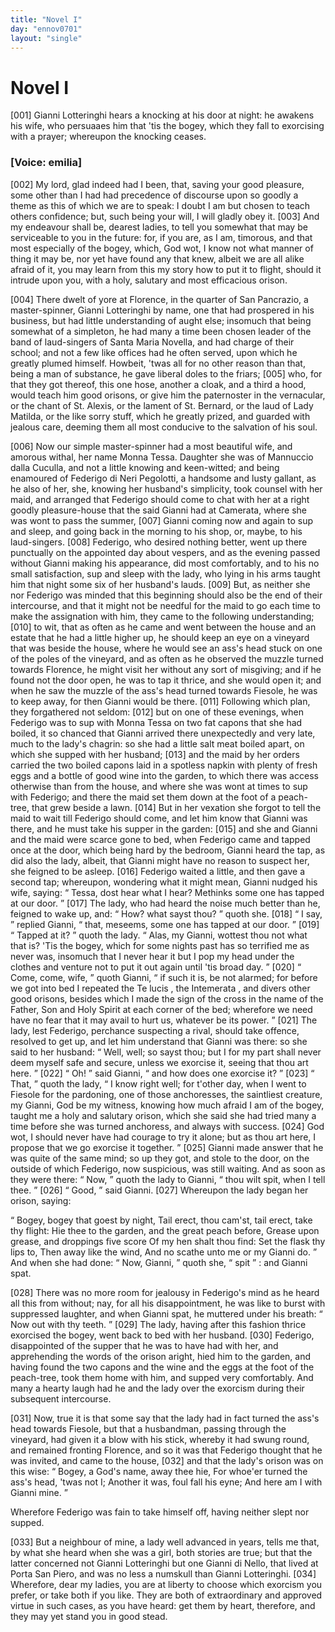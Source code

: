 ```yaml
---
title: "Novel I"
day: "ennov0701"
layout: "single"
---
```

<div id="nov0701" type="novella" who="emilia">
 <h1>
  Novel I
 </h1>
 <argument>
  <p>
   <a name="p07010001">
    [001]
   </a>
   Gianni Lotteringhi hears a knocking at his door at night: he
awakens his wife, who persuaaes him that 'tis the
bogey, which they fall to exorcising with a prayer; whereupon the knocking
ceases.
  </p>
 </argument>
 <p>
  <h3>
   [Voice: emilia]
  </h3>
 </p>
 <div3 type="commentary" who="emilia">
  <p>
   <a name="p07010002">
    [002]
   </a>
   My
   lord, glad indeed had I been, that, saving your good
pleasure, some other than I had had precedence of discourse upon so goodly a theme as this
of which we are to speak: I doubt I am but chosen to teach others confidence; but, such
being your will, I will gladly obey it.
   <a name="p07010003">
    [003]
   </a>
   And my endeavour shall be, dearest
ladies, to tell you somewhat that may be serviceable to you in the future: for, if you
are, as I am, timorous, and that most especially of the bogey, which, God wot, I know not
what manner of thing it may be, nor yet have found any that knew, albeit we are all alike
afraid of it, you may learn from this my story how to put it to flight, should it intrude
upon you, with a holy, salutary and most efficacious orison.
  </p>
 </div3>
 <p>
  <a name="p07010004">
   [004]
  </a>
  There dwelt of yore at
Florence, in the quarter of San Pancrazio, a master-spinner, Gianni Lotteringhi by name,
one that had prospered in his business, but had little understanding of aught else;
insomuch that being somewhat of a simpleton, he had many a time been chosen leader of the
band of laud-singers of Santa Maria Novella, and had charge of their school; and not a few
like offices had he often served, upon which he greatly plumed himself. Howbeit, 'twas all
for no other reason than that, being a man of substance, he gave liberal doles to the
friars;
  <a name="p07010005">
   [005]
  </a>
  who, for that they got thereof, this one hose, another a cloak, and a
third a hood, would teach him good orisons, or give him the paternoster in the vernacular,
or the chant of St. Alexis, or the lament of St. Bernard, or the laud of Lady
  Matilda, or the like sorry stuff, which he greatly prized, and guarded with
jealous care, deeming them all most conducive to the salvation of his soul.
 </p>
 <p>
  <a name="p07010006">
   [006]
  </a>
  Now our
simple master-spinner had a most beautiful wife, and amorous withal, her name Monna
Tessa. Daughter she was of Mannuccio dalla Cuculla, and not a little knowing and
keen-witted; and being enamoured of Federigo di Neri Pegolotti, a handsome and lusty
gallant, as he also of her, she, knowing her husband's simplicity, took counsel with her
maid, and arranged that Federigo should come to chat with her at a right goodly
pleasure-house that the said Gianni had at Camerata, where she was wont to pass the
summer,
  <a name="p07010007">
   [007]
  </a>
  Gianni coming now and again to sup and sleep, and going back in the
morning to his shop, or, maybe, to his laud-singers.
  <a name="p07010008">
   [008]
  </a>
  Federigo, who desired
nothing better, went up there punctually on the appointed day about vespers, and as the
evening passed without Gianni making his appearance, did most comfortably, and to his no
small satisfaction, sup and sleep with the lady, who lying in his arms taught him that
night some six of her husband's lauds.
  <a name="p07010009">
   [009]
  </a>
  But, as neither she nor Federigo was
minded that this beginning should also be the end of
their intercourse, and that it might not be needful for the maid to go each time to make
the assignation with him, they came to the following understanding;
  <a name="p07010010">
   [010]
  </a>
  to wit,
that as often as he came and went between the house and an estate that he had a little
higher up, he should keep an eye on a vineyard that was beside the house, where he would
see an ass's head stuck on one of the poles of the vineyard, and as often as he observed
the muzzle turned towards Florence, he might visit her without any sort of misgiving; and
if he found not the door open, he was to tap it thrice, and she would open it; and when he
saw the muzzle of the ass's head turned towards Fiesole, he was to keep away, for then
Gianni would be there.
  <a name="p07010011">
   [011]
  </a>
  Following which plan, they forgathered not seldom:
  <a name="p07010012">
   [012]
  </a>
  but on one of
these evenings, when Federigo was to sup with Monna Tessa on two fat capons that she had
boiled, it so chanced that Gianni arrived there unexpectedly and very late, much to the
lady's chagrin: so she had a little salt meat boiled apart, on which she supped with her
husband;
  <a name="p07010013">
   [013]
  </a>
  and the maid by her orders carried the two boiled capons laid in a
spotless napkin with plenty of fresh eggs and a bottle of good wine into the garden, to
which there was access
  otherwise than from the house, and where she was wont
at times to sup with Federigo; and there the maid set them down at the foot of a
peach-tree, that grew beside a lawn.
  <a name="p07010014">
   [014]
  </a>
  But in her vexation she forgot to tell the
maid to wait till Federigo should come, and let him know that Gianni was there, and he
must take his supper in the
garden:
  <a name="p07010015">
   [015]
  </a>
  and she and Gianni and the maid were scarce gone to bed, when Federigo
came and tapped once at the door, which being hard by the bedroom, Gianni heard the tap,
as did also the lady, albeit, that Gianni might have no reason to suspect her, she feigned
to be asleep.
  <a name="p07010016">
   [016]
  </a>
  Federigo waited a little, and then gave a second tap; whereupon,
wondering what it might mean, Gianni nudged his wife, saying:
  <q direct="unspecified">
   Tessa, dost hear what I
hear? Methinks some one has tapped at our door.
  </q>
  <a name="p07010017">
   [017]
  </a>
  The lady, who had heard the
noise much better than he, feigned to wake up, and:
  <q direct="unspecified">
   How? what sayst thou?
  </q>
  quoth
she.
  <a name="p07010018">
   [018]
  </a>
  <q direct="unspecified">
   I say,
  </q>
  replied Gianni,
  <q direct="unspecified">
   that, meseems, some one has tapped at our
door.
  </q>
  <a name="p07010019">
   [019]
  </a>
  <q direct="unspecified">
   Tapped at it?
  </q>
  quoth the lady.
  <q direct="unspecified">
   Alas, my Gianni, wottest thou
not what that is? 'Tis the
bogey, which for some nights past has so terrified me as never was,
insomuch that I never hear it but I pop my head under the clothes and venture not to put
it out again until 'tis broad day.
  </q>
  <a name="p07010020">
   [020]
  </a>
  <q direct="unspecified">
   Come, come, wife,
  </q>
  quoth Gianni,
  <q direct="unspecified">
   if such it is, be not alarmed; for before we got into bed I repeated the
   Te
lucis
   , the
   Intemerata
   , and divers other good orisons, besides which I made the
sign of the cross in the name of the Father, Son and Holy Spirit at each corner of the
bed; wherefore we need have no fear that it may avail to hurt us, whatever be its
power.
  </q>
  <a name="p07010021">
   [021]
  </a>
  The lady, lest Federigo, perchance suspecting a rival, should take
offence, resolved to get up, and let him understand that Gianni was there: so she said to
her husband:
  <q direct="unspecified">
   Well, well; so sayst thou; but I for my part shall never deem myself safe
and secure, unless we exorcise it, seeing that thou art here.
  </q>
  <a name="p07010022">
   [022]
  </a>
  <q direct="unspecified">
   Oh!
  </q>
  said Gianni,
  <q direct="unspecified">
   and how does one exorcise it?
  </q>
  <a name="p07010023">
   [023]
  </a>
  <q direct="unspecified">
   That,
  </q>
  quoth the lady,
  <q direct="unspecified">
   I know right well; for t'other day, when I went to Fiesole for the pardoning, one of
those anchoresses, the saintliest creature, my Gianni, God be my witness, knowing how much
afraid I am of the bogey, taught me a holy and salutary orison, which she said she had
tried many a time before she was turned anchoress, and always with success.
   <a name="p07010024">
    [024]
   </a>
   God
wot, I should never have had courage to try it alone; but as thou art here, I propose that
   we go exorcise it together.
  </q>
  <a name="p07010025">
   [025]
  </a>
  Gianni made answer that he was
quite of the same mind; so up they got, and stole to the door, on the outside of which
Federigo, now suspicious, was still waiting. And as soon as they were there:
  <q direct="unspecified">
   Now,
  </q>
  quoth the lady to Gianni,
  <q direct="unspecified">
   thou wilt spit, when I tell thee.
  </q>
  <a name="p07010026">
   [026]
  </a>
  <q direct="unspecified">
   Good,
  </q>
  said Gianni.
  <a name="p07010027">
   [027]
  </a>
  Whereupon the lady began her orison, saying:
 </p>
 <p>
  <q direct="unspecified" type="prayer" who="monnatessa">
   Bogey,
	bogey that goest by night, Tail erect, thou cam'st, tail erect, take thy flight:
	Hie thee to the garden, and the great peach before, Grease upon grease, and
	droppings five score Of my hen shalt thou find: Set the flask thy lips to,
	Then away like the wind, And no scathe unto me or my Gianni do.
  </q>
  And when she
	had done:
  <q direct="unspecified">
   Now, Gianni,
  </q>
  quoth she,
  <q direct="unspecified">
   spit
  </q>
  : and Gianni spat.
 </p>
 <p>
  <a name="p07010028">
   [028]
  </a>
  There was no more room for jealousy in Federigo's mind as he heard all this
	from without; nay, for all his disappointment, he was like to burst with
	suppressed laughter, and when Gianni spat, he muttered under his breath:
  <q direct="unspecified">
   Now
	out with thy teeth.
  </q>
  <a name="p07010029">
   [029]
  </a>
  The lady, having after this fashion thrice
	exorcised the bogey, went back to bed with her husband.
  <a name="p07010030">
   [030]
  </a>
  Federigo,
	disappointed of the supper that he was to have had with her, and apprehending the
	words of the orison aright, hied him to the garden, and having found the two
	capons and the wine and the eggs at the foot of the peach-tree, took them home
	with him, and supped very comfortably. And many a hearty laugh had he and the lady
	over the exorcism during their subsequent intercourse.
 </p>
 <p>
  <a name="p07010031">
   [031]
  </a>
  Now, true it is that
	some say that the lady had in fact turned the ass's head towards Fiesole, but that
	a husbandman, passing through the vineyard, had given it a blow with his stick,
	whereby it had swung round, and remained fronting Florence, and so it was that
	Federigo thought that he was invited, and came to the house,
  <a name="p07010032">
   [032]
  </a>
  and that
	the lady's orison was on this wise:
  <q direct="unspecified" type="prayer" who="monnatessa">
   Bogey, a God's name, away thee hie, For whoe'er turned the ass's head, 'twas not I;
	  Another it was, foul fall his eyne; And here am I with Gianni mine.
  </q>
 </p>
 <p>
  Wherefore Federigo was fain to take himself off, having neither slept nor
supped.
 </p>
 <p>
  <a name="p07010033">
   [033]
  </a>
  But a neighbour of mine, a lady well advanced in years, tells me that, by
what she heard when she was a girl, both stories are true; but that the latter concerned
not Gianni Lotteringhi but one Gianni di Nello, that lived at Porta San Piero, and was no
less a numskull than Gianni Lotteringhi.
  <a name="p07010034">
   [034]
  </a>
  Wherefore, dear my ladies, you are at
liberty to choose which exorcism you prefer, or take both if you like.  They are both of
extraordinary and approved virtue in such cases, as you have heard: get them by heart,
therefore, and they may yet stand you in good stead.
 </p>
</div>